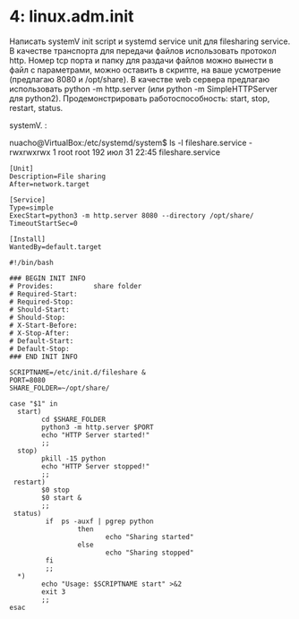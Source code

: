 # 4: linux.adm.init
Написать systemV init script и systemd service unit для filesharing service. В качестве транспорта для передачи файлов использовать протокол http. 
Номер tcp порта и папку для раздачи файлов можно вынести в файл с параметрами, можно оставить в скрипте, на ваше усмотрение (предлагаю 8080 и /opt/share). 
В качестве web сервера предлагаю использовать python -m http.server (или python -m SimpleHTTPServer для python2).
Продемонстрировать работоспособность: start, stop, restart, status.


systemV. :

nuacho@VirtualBox:/etc/systemd/system$ ls -l fileshare.service 
-rwxrwxrwx 1 root root 192 июл 31 22:45 fileshare.service

```
[Unit]
Description=File sharing
After=network.target

[Service]
Type=simple
ExecStart=python3 -m http.server 8080 --directory /opt/share/
TimeoutStartSec=0

[Install]
WantedBy=default.target
```


```
#!/bin/bash

### BEGIN INIT INFO
# Provides:          share folder
# Required-Start:    
# Required-Stop:
# Should-Start:      
# Should-Stop:       
# X-Start-Before:    
# X-Stop-After:      
# Default-Start:     
# Default-Stop:
### END INIT INFO

SCRIPTNAME=/etc/init.d/fileshare &
PORT=8080
SHARE_FOLDER=~/opt/share/

case "$1" in
  start)
        cd $SHARE_FOLDER
        python3 -m http.server $PORT
        echo "HTTP Server started!"
        ;;
  stop)
        pkill -15 python
        echo "HTTP Server stopped!"
        ;;
 restart)
        $0 stop
        $0 start &
        ;;
 status)
         if  ps -auxf | pgrep python
                 then
                        echo "Sharing started" 
                 else
                        echo "Sharing stopped" 
         fi
         ;;
  *)
        echo "Usage: $SCRIPTNAME start" >&2
        exit 3
        ;;
esac
```
